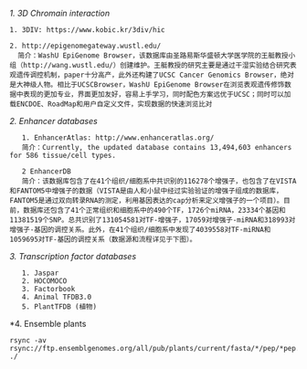  *1. 3D Chromain interaction*

    1. 3DIV: https://www.kobic.kr/3div/hic
          
    2. http://epigenomegateway.wustl.edu/
      简介：WashU EpiGenome Browser，该数据库由圣路易斯华盛顿大学医学院的王艇教授小组（http://wang.wustl.edu/）创建维护。王艇教授的研究主要是通过干湿实验结合研究表观遗传调控机制，paper十分高产，此外还构建了UCSC Cancer Genomics Browser，绝对是大神级人物。相比于UCSCBrowser，WashU EpiGenome Browser在浏览表观遗传修饰数据中表现的更加专业，界面更加友好，容易上手学习，同时配色方案远优于UCSC；同时可以加载ENCDOE、RoadMap和用户自定义文件，实现数据的快速浏览比对
    
 *2. Enhancer databases*

       1. EnhancerAtlas: http://www.enhanceratlas.org/
       简介：Currently, the updated database contains 13,494,603 enhancers for 586 tissue/cell types. 
       
       2 EnhancerDB
       简介：该数据库包含了在41个组织/细胞系中共识别的116278个增强子，也包含了在VISTA和FANTOM5中增强子的数据（VISTA是由人和小鼠中经过实验验证的增强子组成的数据库，FANTOM5是通过双向转录RNA的测定，利用基因表达的cap分析来定义增强子的一个项目）。目前，数据库还包含了41个正常组织和细胞系中的490个TF，1726个miRNA，23334个基因和11381519个SNP。总共识别了131054581对TF-增强子，17059对增强子-miRNA和318993对增强子-基因的调控关系。此外，在41个组织/细胞系中发现了4039558对TF-miRNA和1059695对TF-基因的调控关系（数据源和流程详见于下图）。
       
 *3. Transcription factor databases*
 
       1. Jaspar
       2. HOCOMOCO
       3. Factorbook
       4. Animal TFDB3.0
       5. PlantTFDB (植物)
       
 *4. Ensemble plants
 
    rsync -av rsync://ftp.ensemblgenomes.org/all/pub/plants/current/fasta/*/pep/*pep.all.fa.gz ./
    
